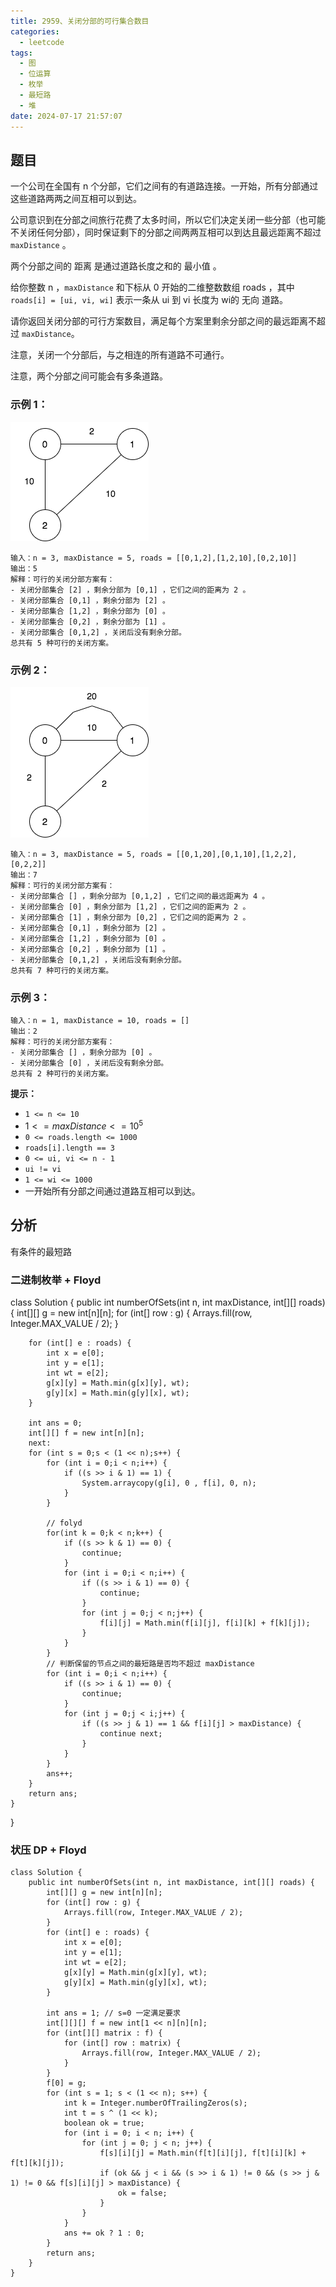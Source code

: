 ```yaml
---
title: 2959、关闭分部的可行集合数目
categories:
  - leetcode
tags:
  - 图
  - 位运算
  - 枚举
  - 最短路
  - 堆
date: 2024-07-17 21:57:07
---
```


## 题目

一个公司在全国有 n 个分部，它们之间有的有道路连接。一开始，所有分部通过这些道路两两之间互相可以到达。

公司意识到在分部之间旅行花费了太多时间，所以它们决定关闭一些分部（也可能不关闭任何分部），同时保证剩下的分部之间两两互相可以到达且最远距离不超过 `maxDistance` 。

两个分部之间的 距离 是通过道路长度之和的 最小值 。

给你整数 n ，`maxDistance` 和下标从 0 开始的二维整数数组 roads ，其中 `roads[i] = [ui, vi, wi]` 表示一条从 ui 到 vi 长度为 wi的 无向 道路。

请你返回关闭分部的可行方案数目，满足每个方案里剩余分部之间的最远距离不超过 `maxDistance`。

注意，关闭一个分部后，与之相连的所有道路不可通行。

注意，两个分部之间可能会有多条道路。

 

### 示例 1：
![](/images/2959-1.png)
```
输入：n = 3, maxDistance = 5, roads = [[0,1,2],[1,2,10],[0,2,10]]
输出：5
解释：可行的关闭分部方案有：
- 关闭分部集合 [2] ，剩余分部为 [0,1] ，它们之间的距离为 2 。
- 关闭分部集合 [0,1] ，剩余分部为 [2] 。
- 关闭分部集合 [1,2] ，剩余分部为 [0] 。
- 关闭分部集合 [0,2] ，剩余分部为 [1] 。
- 关闭分部集合 [0,1,2] ，关闭后没有剩余分部。
总共有 5 种可行的关闭方案。
```
### 示例 2：
![](/images/2959-2.png)


```
输入：n = 3, maxDistance = 5, roads = [[0,1,20],[0,1,10],[1,2,2],[0,2,2]]
输出：7
解释：可行的关闭分部方案有：
- 关闭分部集合 [] ，剩余分部为 [0,1,2] ，它们之间的最远距离为 4 。
- 关闭分部集合 [0] ，剩余分部为 [1,2] ，它们之间的距离为 2 。
- 关闭分部集合 [1] ，剩余分部为 [0,2] ，它们之间的距离为 2 。
- 关闭分部集合 [0,1] ，剩余分部为 [2] 。
- 关闭分部集合 [1,2] ，剩余分部为 [0] 。
- 关闭分部集合 [0,2] ，剩余分部为 [1] 。
- 关闭分部集合 [0,1,2] ，关闭后没有剩余分部。
总共有 7 种可行的关闭方案。
```

### 示例 3：
```
输入：n = 1, maxDistance = 10, roads = []
输出：2
解释：可行的关闭分部方案有：
- 关闭分部集合 [] ，剩余分部为 [0] 。
- 关闭分部集合 [0] ，关闭后没有剩余分部。
总共有 2 种可行的关闭方案。
``` 

**提示：**

- `1 <= n <= 10`
- $1 <= maxDistance <= 10^5$
- `0 <= roads.length <= 1000`
- `roads[i].length == 3`
- `0 <= ui, vi <= n - 1`
- `ui != vi`
- `1 <= wi <= 1000`
- 一开始所有分部之间通过道路互相可以到达。

## 分析

有条件的最短路

### 二进制枚举 + Floyd

class Solution {
    public int numberOfSets(int n, int maxDistance, int[][] roads) {
        int[][] g = new int[n][n];
        for (int[] row : g) {
            Arrays.fill(row, Integer.MAX_VALUE / 2);
        }

        for (int[] e : roads) {
            int x = e[0];
            int y = e[1];
            int wt = e[2];
            g[x][y] = Math.min(g[x][y], wt);
            g[y][x] = Math.min(g[y][x], wt);
        }

        int ans = 0;
        int[][] f = new int[n][n];
        next:
        for (int s = 0;s < (1 << n);s++) {
            for (int i = 0;i < n;i++) {
                if ((s >> i & 1) == 1) {
                    System.arraycopy(g[i], 0 , f[i], 0, n);
                }
            }

            // folyd
            for(int k = 0;k < n;k++) {
                if ((s >> k & 1) == 0) {
                    continue;
                }
                for (int i = 0;i < n;i++) {
                    if ((s >> i & 1) == 0) {
                        continue;
                    }
                    for (int j = 0;j < n;j++) {
                        f[i][j] = Math.min(f[i][j], f[i][k] + f[k][j]);
                    }
                }
            }
            // 判断保留的节点之间的最短路是否均不超过 maxDistance
            for (int i = 0;i < n;i++) {
                if ((s >> i & 1) == 0) {
                    continue;
                }
                for (int j = 0;j < i;j++) {
                    if ((s >> j & 1) == 1 && f[i][j] > maxDistance) {
                        continue next;
                    }
                }
            }
            ans++;
        }
        return ans;
    }
}

### 状压 DP + Floyd

```
class Solution {
    public int numberOfSets(int n, int maxDistance, int[][] roads) {
        int[][] g = new int[n][n];
        for (int[] row : g) {
            Arrays.fill(row, Integer.MAX_VALUE / 2);
        }
        for (int[] e : roads) {
            int x = e[0];
            int y = e[1];
            int wt = e[2];
            g[x][y] = Math.min(g[x][y], wt);
            g[y][x] = Math.min(g[y][x], wt);
        }

        int ans = 1; // s=0 一定满足要求
        int[][][] f = new int[1 << n][n][n];
        for (int[][] matrix : f) {
            for (int[] row : matrix) {
                Arrays.fill(row, Integer.MAX_VALUE / 2);
            }
        }
        f[0] = g;
        for (int s = 1; s < (1 << n); s++) {
            int k = Integer.numberOfTrailingZeros(s);
            int t = s ^ (1 << k);
            boolean ok = true;
            for (int i = 0; i < n; i++) {
                for (int j = 0; j < n; j++) {
                    f[s][i][j] = Math.min(f[t][i][j], f[t][i][k] + f[t][k][j]);
                    if (ok && j < i && (s >> i & 1) != 0 && (s >> j & 1) != 0 && f[s][i][j] > maxDistance) {
                        ok = false;
                    }
                }
            }
            ans += ok ? 1 : 0;
        }
        return ans;
    }
}
```